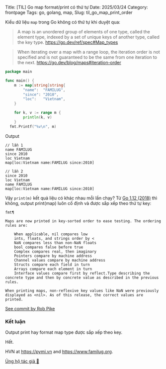 Title: [TIL] Go map format/print có thứ tự
Date: 2025/03/24
Category: frontpage
Tags: go, golang, map, 
Slug: til_go_map_print_order

Kiểu dữ liệu `map` trong Go không có thứ tự khi duyệt qua:

> A map is an unordered group of elements of one type, called the element type, indexed by a set of unique keys of another type, called the key type. 
<https://go.dev/ref/spec#Map_types>

> When iterating over a map with a range loop, the iteration order is not specified and is not guaranteed to be the same from one iteration to the next. 
<https://go.dev/blog/maps#iteration-order>

```go
package main

func main() {
	m := map[string]string{
		"name":  "FAMILUG",
		"since": "2010",
		"loc":   "Vietnam",
	}

	for k, v := range m {
		println(k, v)
	}
  fmt.Printf("%v\n", m)      
```
Output
```
// lần 1
name FAMILUG
since 2010
loc Vietnam
map[loc:Vietnam name:FAMILUG since:2010]

// lần 2 
since 2010
loc Vietnam
name FAMILUG
map[loc:Vietnam name:FAMILUG since:2010]
```

Vậy `print(m)` kết quả liệu có khác nhau mỗi lần chạy? Từ [Go 1.12 (2018)](https://go.dev/doc/go1.12#fmtpkgfmt) thì không, output print(map) luôn cố định và được sắp xếp theo thứ tự key:

```
fmt¶

Maps are now printed in key-sorted order to ease testing. The ordering rules are:

    When applicable, nil compares low
    ints, floats, and strings order by <
    NaN compares less than non-NaN floats
    bool compares false before true
    Complex compares real, then imaginary
    Pointers compare by machine address
    Channel values compare by machine address
    Structs compare each field in turn
    Arrays compare each element in turn
    Interface values compare first by reflect.Type describing the concrete type and then by concrete value as described in the previous rules.

When printing maps, non-reflexive key values like NaN were previously displayed as <nil>. As of this release, the correct values are printed.
```

[See commit by Rob Pike](https://github.com/golang/go/commit/a440cc0d702e15c19bcc984f7a8f5c10f83726ab#diff-da2756b47399fcd2096dbc973b290baab35dc1d2074a4978671aa3dc90ad8337R757-R758)

### Kết luận

Output print hay format map type được sắp xếp theo key.

Hết.

HVN at <https://pymi.vn> and <https://www.familug.org>.

[Ủng hộ tác giả 🍺](https://www.familug.org/p/ung-ho.html)
